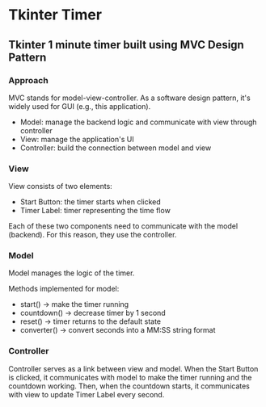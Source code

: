 # Tkinter Timer 

## Tkinter 1 minute timer built using MVC Design Pattern

### Approach

MVC stands for model-view-controller. As a software design pattern, it's widely used for GUI (e.g., this application).

- Model: manage the backend logic and communicate with view through controller
- View: manage the application's UI
- Controller: build the connection between model and view

### View

View consists of two elements:

- Start Button: the timer starts when clicked
- Timer Label: timer representing the time flow

Each of these two components need to communicate with the model (backend). For this reason, they use the controller.

### Model

Model manages the logic of the timer. 

Methods implemented for model:

- start() -> make the timer running
- countdown() -> decrease timer by 1 second
- reset() -> timer returns to the default state
- converter() -> convert seconds into a MM:SS string format

### Controller

Controller serves as a link between view and model. 
When the Start Button is clicked, it communicates with model to make the timer running and the countdown working. Then, when the countdown starts, it communicates with view to update Timer Label every second.